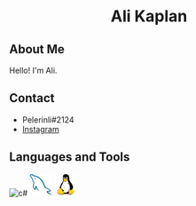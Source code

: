 <h1 align="center">
Ali Kaplan
</h1>

## About Me
Hello! I'm Ali.

## Contact
- Pelerinli#2124
- [Instagram](https://instagram.com/alikaplan.60)

## Languages and Tools
<p align="left">
<img src="https://upload.wikimedia.org/wikipedia/commons/0/0d/C_Sharp_wordmark.svg" alt="c#" width="40" height="40"/>
<img src="https://raw.githubusercontent.com/devicons/devicon/master/icons/mysql/mysql-original.svg" alt="mysql" width="40" height="40"/>
<img src="https://raw.githubusercontent.com/devicons/devicon/master/icons/linux/linux-original.svg" alt="linux" width="40" height="40"/>
</p>

